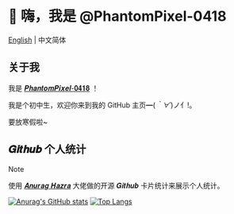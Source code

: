 # 👋 嗨，我是 @PhantomPixel-0418

[English](/README_en.md) | 中文简体

## 关于我

我是 [𝑷𝒉𝒂𝒏𝒕𝒐𝒎𝑷𝒊𝒙𝒆𝒍-𝟎𝟒𝟏𝟖](https://github.com/PhantomPixel-0418) ！

我是个初中生，欢迎你来到我的 GitHub 主页━(*｀∀´*)ノ亻!。

要放寒假啦~

## 𝑮𝒊𝒕𝒉𝒖𝒃 个人统计

> [!Note]
> 使用 [𝑨𝒏𝒖𝒓𝒂𝒈 𝑯𝒂𝒛𝒓𝒂](https://github.com/anuraghazra/github-readme-stats) 大佬做的开源 𝑮𝒊𝒕𝒉𝒖𝒃 卡片统计来展示个人统计。

[![Anurag's GitHub stats](https://github-readme-stats.vercel.app/api?username=anuraghazra&show_icons=true&locale=cn)](https://github.com/anuraghazra/github-readme-stats)
[![Top Langs](https://github-readme-stats.vercel.app/api/top-langs/?username=anuraghazra&layout=compact&locale=cn)](https://github.com/anuraghazra/github-readme-stats)
